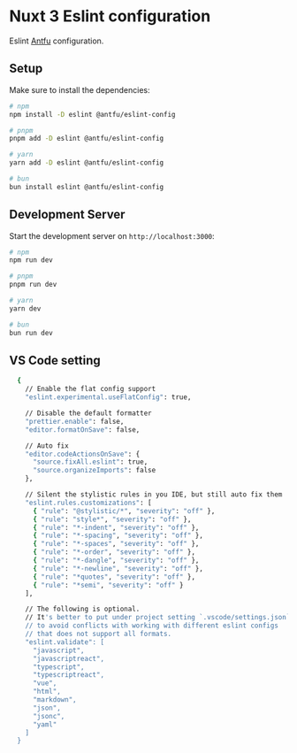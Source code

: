 # Nuxt 3 Eslint configuration

Eslint [Antfu](https://github.com/antfu/eslint-config) configuration.

## Setup

Make sure to install the dependencies:

```bash
# npm
npm install -D eslint @antfu/eslint-config

# pnpm
pnpm add -D eslint @antfu/eslint-config

# yarn
yarn add -D eslint @antfu/eslint-config

# bun
bun install eslint @antfu/eslint-config
```

## Development Server

Start the development server on `http://localhost:3000`:

```bash
# npm
npm run dev

# pnpm
pnpm run dev

# yarn
yarn dev

# bun
bun run dev
```

## VS Code setting
```bash
  {
    // Enable the flat config support
    "eslint.experimental.useFlatConfig": true,

    // Disable the default formatter
    "prettier.enable": false,
    "editor.formatOnSave": false,

    // Auto fix
    "editor.codeActionsOnSave": {
      "source.fixAll.eslint": true,
      "source.organizeImports": false
    },

    // Silent the stylistic rules in you IDE, but still auto fix them
    "eslint.rules.customizations": [
      { "rule": "@stylistic/*", "severity": "off" },
      { "rule": "style*", "severity": "off" },
      { "rule": "*-indent", "severity": "off" },
      { "rule": "*-spacing", "severity": "off" },
      { "rule": "*-spaces", "severity": "off" },
      { "rule": "*-order", "severity": "off" },
      { "rule": "*-dangle", "severity": "off" },
      { "rule": "*-newline", "severity": "off" },
      { "rule": "*quotes", "severity": "off" },
      { "rule": "*semi", "severity": "off" }
    ],

    // The following is optional.
    // It's better to put under project setting `.vscode/settings.json`
    // to avoid conflicts with working with different eslint configs
    // that does not support all formats.
    "eslint.validate": [
      "javascript",
      "javascriptreact",
      "typescript",
      "typescriptreact",
      "vue",
      "html",
      "markdown",
      "json",
      "jsonc",
      "yaml"
    ]
  }
```
